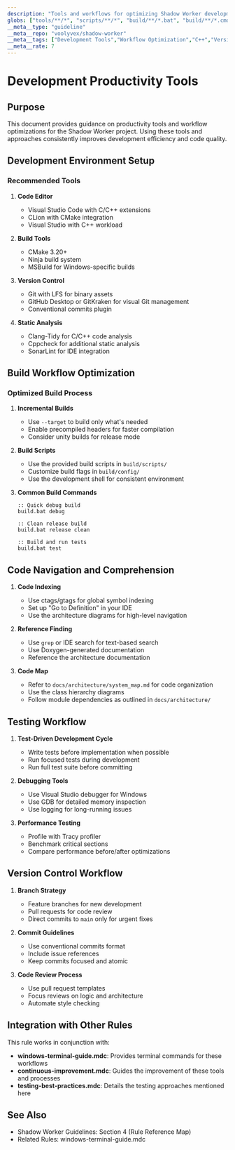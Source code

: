 ```yaml
---
description: "Tools and workflows for optimizing Shadow Worker development"
globs: ["tools/**/*", "scripts/**/*", "build/**/*.bat", "build/**/*.cmd"]
__meta__type: "guideline"
__meta__repo: "voolyvex/shadow-worker"
__meta__tags: ["Development Tools","Workflow Optimization","C++","Version Control","Testing"]
__meta__rate: 7
---
```


# Development Productivity Tools

## Purpose

This document provides guidance on productivity tools and workflow optimizations for the Shadow Worker project. Using these tools and approaches consistently improves development efficiency and code quality.

## Development Environment Setup

### Recommended Tools

1. **Code Editor**
   - Visual Studio Code with C/C++ extensions
   - CLion with CMake integration
   - Visual Studio with C++ workload

2. **Build Tools**
   - CMake 3.20+
   - Ninja build system
   - MSBuild for Windows-specific builds

3. **Version Control**
   - Git with LFS for binary assets
   - GitHub Desktop or GitKraken for visual Git management
   - Conventional commits plugin

4. **Static Analysis**
   - Clang-Tidy for C/C++ code analysis
   - Cppcheck for additional static analysis
   - SonarLint for IDE integration

## Build Workflow Optimization

### Optimized Build Process

1. **Incremental Builds**
   - Use `--target` to build only what's needed
   - Enable precompiled headers for faster compilation
   - Consider unity builds for release mode

2. **Build Scripts**
   - Use the provided build scripts in `build/scripts/`
   - Customize build flags in `build/config/`
   - Use the development shell for consistent environment

3. **Common Build Commands**
   ```batch
   :: Quick debug build
   build.bat debug

   :: Clean release build
   build.bat release clean

   :: Build and run tests
   build.bat test
   ```

## Code Navigation and Comprehension

1. **Code Indexing**
   - Use ctags/gtags for global symbol indexing
   - Set up "Go to Definition" in your IDE
   - Use the architecture diagrams for high-level navigation

2. **Reference Finding**
   - Use `grep` or IDE search for text-based search
   - Use Doxygen-generated documentation
   - Reference the architecture documentation

3. **Code Map**
   - Refer to `docs/architecture/system_map.md` for code organization
   - Use the class hierarchy diagrams
   - Follow module dependencies as outlined in `docs/architecture/`

## Testing Workflow

1. **Test-Driven Development Cycle**
   - Write tests before implementation when possible
   - Run focused tests during development
   - Run full test suite before committing

2. **Debugging Tools**
   - Use Visual Studio debugger for Windows
   - Use GDB for detailed memory inspection
   - Use logging for long-running issues

3. **Performance Testing**
   - Profile with Tracy profiler
   - Benchmark critical sections
   - Compare performance before/after optimizations

## Version Control Workflow

1. **Branch Strategy**
   - Feature branches for new development
   - Pull requests for code review
   - Direct commits to `main` only for urgent fixes

2. **Commit Guidelines**
   - Use conventional commits format
   - Include issue references
   - Keep commits focused and atomic

3. **Code Review Process**
   - Use pull request templates
   - Focus reviews on logic and architecture
   - Automate style checking

## Integration with Other Rules

This rule works in conjunction with:

- **windows-terminal-guide.mdc**: Provides terminal commands for these workflows
- **continuous-improvement.mdc**: Guides the improvement of these tools and processes
- **testing-best-practices.mdc**: Details the testing approaches mentioned here

## See Also
- Shadow Worker Guidelines: Section 4 (Rule Reference Map)
- Related Rules: windows-terminal-guide.mdc
